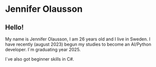 # Jennifer Olausson

## Hello!

My name is Jennifer Olausson, I am 26 years old and I live in Sweden. 
I have recently (august 2023) begun my studies to become an AI/Python developer. I´m graduating year 2025. 

I´ve also got beginner skills in C#.